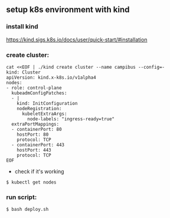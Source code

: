 ## setup k8s environment with kind

### install kind

https://kind.sigs.k8s.io/docs/user/quick-start/#installation

### create cluster:

```
cat <<EOF | ./kind create cluster --name campibus --config=-
kind: Cluster
apiVersion: kind.x-k8s.io/v1alpha4
nodes:
- role: control-plane
  kubeadmConfigPatches:
  - |
    kind: InitConfiguration
    nodeRegistration:
      kubeletExtraArgs:
        node-labels: "ingress-ready=true"
  extraPortMappings:
  - containerPort: 80
    hostPort: 80
    protocol: TCP
  - containerPort: 443
    hostPort: 443
    protocol: TCP
EOF
```
- check if it's working

```$ kubectl get nodes```

### run script:

```$ bash deploy.sh```
